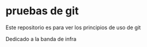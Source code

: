 # pruebas de git

Este repositorio es para ver los principios de uso de git

Dedicado a la banda de infra

